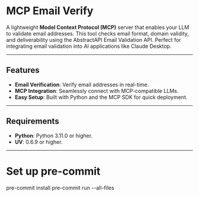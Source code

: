 # MCP Email Verify  

A lightweight **Model Context Protocol (MCP)** server that enables your LLM to validate email addresses. This tool checks email format, domain validity, and deliverability using the AbstractAPI Email Validation API. Perfect for integrating email validation into AI applications like Claude Desktop.  

---

## **Features**  
- **Email Verification**: Verify email addresses in real-time.  
- **MCP Integration**: Seamlessly connect with MCP-compatible LLMs.  
- **Easy Setup**: Built with Python and the MCP SDK for quick deployment.  

---

## **Requirements**  
- **Python**: Python 3.11.0 or higher.  
- **UV**: 0.6.9 or higher.  

---

# Set up pre-commit
pre-commit install
pre-commit run --all-files